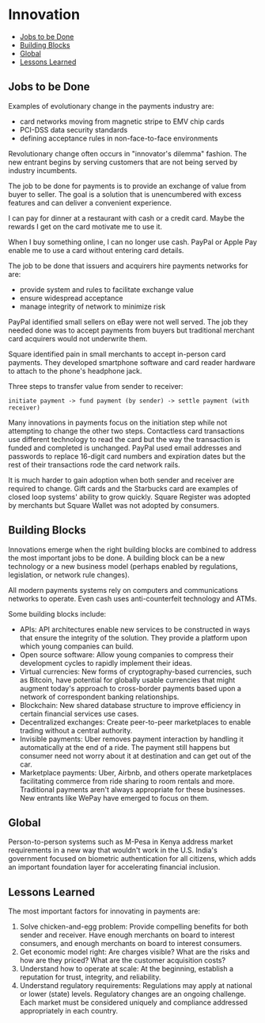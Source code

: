 # Innovation

* [Jobs to be Done](#jobs-to-be-done)
* [Building Blocks](#building-blocks)
* [Global](#global)
* [Lessons Learned](#lessons-learned)

## Jobs to be Done

Examples of evolutionary change in the payments industry are:

* card networks moving from magnetic stripe to EMV chip cards
* PCI-DSS data security standards
* defining acceptance rules in non-face-to-face environments

Revolutionary change often occurs in "innovator's dilemma" fashion.
The new entrant begins by serving customers
that are not being served by industry incumbents.

The job to be done for payments is
to provide an exchange of value from buyer to seller.
The goal is a solution that is unencumbered with excess features
and can deliver a convenient experience.

I can pay for dinner at a restaurant with cash or a credit card.
Maybe the rewards I get on the card motivate me to use it.

When I buy something online, I can no longer use cash.
PayPal or Apple Pay enable me to use a card without entering card details.

The job to be done that issuers and acquirers hire payments networks for are:
* provide system and rules to facilitate exchange value
* ensure widespread acceptance
* manage integrity of network to minimize risk

PayPal identified small sellers on eBay were not well served.
The job they needed done was to accept payments from buyers
but traditional merchant card acquirers would not underwrite them.

Square identified pain in small merchants to accept in-person card payments.
They developed smartphone software
and card reader hardware to attach to the phone's headphone jack.

Three steps to transfer value from sender to receiver:

```
initiate payment -> fund payment (by sender) -> settle payment (with receiver)
```

Many innovations in payments focus on the initiation step
while not attempting to change the other two steps.
Contactless card transactions use different technology to read the card
but the way the transaction is funded and completed is unchanged.
PayPal used email addresses and passwords to replace
16-digit card numbers and expiration dates
but the rest of their transactions rode the card network rails.

It is much harder to gain adoption when both sender and receiver
are required to change. Gift cards and the Starbucks card are examples of
closed loop systems' ability to grow quickly.
Square Register was adopted by merchants but
Square Wallet was not adopted by consumers.

## Building Blocks

Innovations emerge when the right building blocks are combined
to address the most important jobs to be done.
A building block can be a new technology
or a new business model
(perhaps enabled by regulations, legislation, or network rule changes).

All modern payments systems
rely on computers and communications networks to operate.
Even cash uses anti-counterfeit technology and ATMs.

Some building blocks include:

* APIs: API architectures enable new services to be constructed in ways that
  ensure the integrity of the solution. They provide a platform upon which
  young companies can build.
* Open source software: Allow young companies to compress their development
  cycles to rapidly implement their ideas.
* Virtual currencies: New forms of cryptography-based currencies,
  such as Bitcoin, have potential for globally usable currencies that might
  augment today's approach to cross-border payments based upon a network of
  correspondent banking relationships.
* Blockchain: New shared database structure to improve efficiency in certain
  financial services use cases.
* Decentralized exchanges: Create peer-to-peer marketplaces to enable trading
  without a central authority.
* Invisible payments: Uber removes payment interaction by handling it
  automatically at the end of a ride. The payment still happens but consumer
  need not worry about it at destination and can get out of the car.
* Marketplace payments: Uber, Airbnb, and others operate marketplaces
  facilitating commerce from ride sharing to room rentals and more. Traditional
  payments aren't always appropriate for these businesses. New entrants like
  WePay have emerged to focus on them.

## Global

Person-to-person systems such as M-Pesa in Kenya
address market requirements in a new way that wouldn't work in the U.S.
India's government focused on biometric authentication for all citizens,
which adds an important foundation layer for accelerating financial inclusion.

## Lessons Learned

The most important factors for innovating in payments are:

1. Solve chicken-and-egg problem: Provide compelling benefits for both sender
   and receiver. Have enough merchants on board to interest consumers, and
   enough merchants on board to interest consumers.
2. Get economic model right: Are charges visible? What are the risks and how are
   they priced? What are the customer acquisition costs?
3. Understand how to operate at scale: At the beginning, establish a reputation
   for trust, integrity, and reliability.
4. Understand regulatory requirements: Regulations may apply at national or
   lower (state) levels. Regulatory changes are an ongoing challenge. Each
   market must be considered uniquely and compliance addressed appropriately in
   each country.
